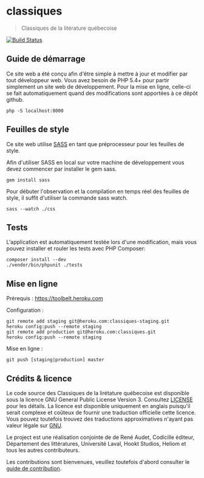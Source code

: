 # classiques

> Classiques de la litérature québecoise

[![Build Status](https://travis-ci.org/codicille/classiques.png?branch=master)](https://travis-ci.org/codicille/classiques)

## Guide de démarrage

Ce site web a été conçu afin d'être simple à mettre à jour et modifier par tout
développeur web. Vous avez besoin de PHP 5.4+ pour partir simplement un site web
de développement. Pour la mise en ligne, celle-ci se fait automatiquement quand
des modifications sont apportées à ce dépôt github.

    php -S localhost:8000

## Feuilles de style

Ce site web utilise [SASS](http://sass-lang.com/) en tant que préprocesseur pour les feuilles de style.

Afin d'utiliser SASS en local sur votre machine de développement vous devez commencer par installer le gem sass.

    gem install sass

Pour débuter l'observation et la compilation en temps réel des feuilles de style, il suffit d'utiliser la commande sass watch.

    sass --watch ./css

## Tests

L'application est automatiquement testée lors d'une modification, mais vous pouvez
installer et rouler les tests avec PHP Composer:

    composer install --dev
    ./vendor/bin/phpunit ./tests

## Mise en ligne

Prérequis : https://toolbelt.heroku.com

Configuration :

    git remote add staging git@heroku.com:classiques-staging.git
    heroku config:push --remote staging
    git remote add production git@heroku.com:classiques.git
    heroku config:push --remote staging

Mise en ligne :

    git push [staging|production] master

## Crédits & licence

Le code source des Classiques de la lirétature québecoise est disponible sous la
licence GNU General Public License Version 3. Consultez [LICENSE](LICENSE.md) pour
les détails. La licence est disponible uniquement en anglais puisqu'il serait
complexe et coûteux de fournir une traduction officielle cette licence. Vous
pouvez toutefois trouvez des traductions approximatives n'ayant pas valeur légale
sur [GNU](http://www.gnu.org/licenses/translations.html).

Le project est une réalisation conjointe de de René Audet, Codicille éditeur,
Département des littératures, Université Laval, Hookt Studios, Heliom
et tous les autres contributeurs.

Les contributions sont bienvenues, veuillez toutefois d'abord consulter le [guide de contribution](CONTRIBUTING.md).